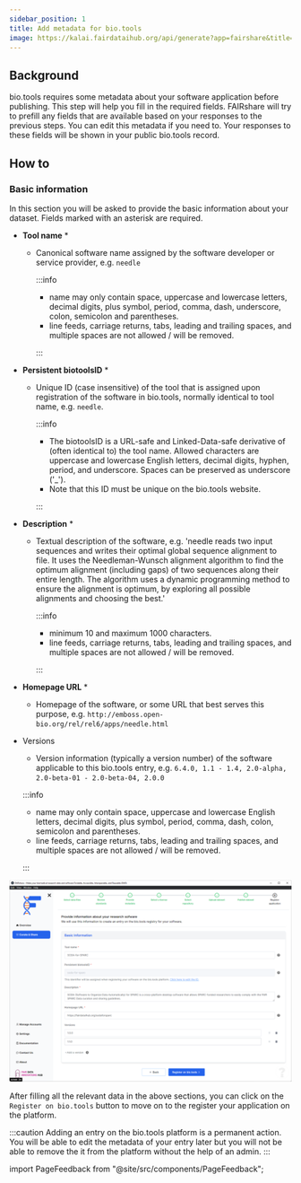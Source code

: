 ```yaml
---
sidebar_position: 1
title: Add metadata for bio.tools
image: https://kalai.fairdataihub.org/api/generate?app=fairshare&title=Add%20metadata%20for%20bio.tools&description=Curate%20and%20Share%20%7C%20bio.tools
---
```


## Background

bio.tools requires some metadata about your software application before publishing. This step will help you fill in the required fields. FAIRshare will try to prefill any fields that are available based on your responses to the previous steps. You can edit this metadata if you need to. Your responses to these fields will be shown in your public bio.tools record.

## How to

### Basic information

In this section you will be asked to provide the basic information about your dataset. Fields marked with an asterisk are required.

- **Tool name** \*

  - Canonical software name assigned by the software developer or service provider, e.g. `needle`

    :::info

    - name may only contain space, uppercase and lowercase letters, decimal digits, plus symbol, period, comma, dash, underscore, colon, semicolon and parentheses.
    - line feeds, carriage returns, tabs, leading and trailing spaces, and multiple spaces are not allowed / will be removed.

    :::

- **Persistent biotoolsID** \*

  - Unique ID (case insensitive) of the tool that is assigned upon registration of the software in bio.tools, normally identical to tool name, e.g. `needle`.

    :::info

    - The biotoolsID is a URL-safe and Linked-Data-safe derivative of (often identical to) the tool name. Allowed characters are uppercase and lowercase English letters, decimal digits, hyphen, period, and underscore. Spaces can be preserved as underscore ('\_').
    - Note that this ID must be unique on the bio.tools website.

    :::

- **Description** \*

  - Textual description of the software, e.g. 'needle reads two input sequences and writes their optimal global sequence alignment to file. It uses the Needleman-Wunsch alignment algorithm to find the optimum alignment (including gaps) of two sequences along their entire length. The algorithm uses a dynamic programming method to ensure the alignment is optimum, by exploring all possible alignments and choosing the best.'

    :::info

    - minimum 10 and maximum 1000 characters.
    - line feeds, carriage returns, tabs, leading and trailing spaces, and multiple spaces are not allowed / will be removed.

    :::

- **Homepage URL** \*

  - Homepage of the software, or some URL that best serves this purpose, e.g. `http://emboss.open-bio.org/rel/rel6/apps/needle.html`

- Versions

  - Version information (typically a version number) of the software applicable to this bio.tools entry, e.g. `6.4.0, 1.1 - 1.4, 2.0-alpha, 2.0-beta-01 - 2.0-beta-04, 2.0.0`

  :::info

  - name may only contain space, uppercase and lowercase English letters, decimal digits, plus symbol, period, comma, dash, colon, semicolon and parentheses.
  - line feeds, carriage returns, tabs, leading and trailing spaces, and multiple spaces are not allowed / will be removed.

  :::

![](./images/biotoolsMetadataStep1.png)

After filling all the relevant data in the above sections, you can click on the `Register on bio.tools` button to move on to the register your application on the platform.

:::caution
Adding an entry on the bio.tools platform is a permanent action. You will be able to edit the metadata of your entry later but you will not be able to remove the it from the platform without the help of an admin.
:::

import PageFeedback from "@site/src/components/PageFeedback";

<PageFeedback />
